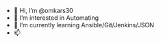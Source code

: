 - 👋 Hi, I’m @omkars30
- 👀 I’m interested in Automating
- 🌱 I’m currently learning Ansible/Git/Jenkins/JSON
- 📫 

<!---
omkars30/omkars30 is a ✨ special ✨ repository because its `README.md` (this file) appears on your GitHub profile.
You can click the Preview link to take a look at your changes.
--->
